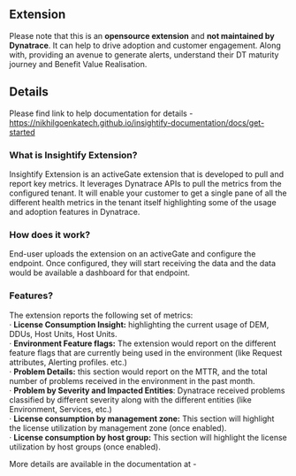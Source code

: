 
## Extension  
Please note that this is an **opensource extension** and **not maintained by Dynatrace**. It can help to drive adoption and customer engagement. Along with, providing an avenue to generate alerts, understand their DT maturity journey and Benefit Value Realisation.  

## Details  
Please find link to help documentation for details - https://nikhilgoenkatech.github.io/insightify-documentation/docs/get-started  

### What is Insightify Extension?
Insightify Extension is an activeGate extension that is developed to pull and report key metrics. It leverages Dynatrace APIs to pull the metrics from the configured tenant. It will enable your customer to get a single pane of all the different health metrics in the tenant itself highlighting some of the usage and adoption features in Dynatrace.

### How does it work?  
End-user uploads the extension on an activeGate and configure the endpoint. Once configured, they will start receiving the data and the data would be available a dashboard for that endpoint.  

### Features?  
The extension reports the following set of metrics:  
· **License Consumption Insight:** highlighting the current usage of DEM, DDUs, Host Units, Host Units.  
· **Environment Feature flags:** The extension would report on the different feature flags that are currently being used in the environment (like Request attributes, Alerting
profiles. etc.)  
· **Problem Details:** this section would report on the MTTR, and the total number of problems received in the environment in the past month.  
· **Problem by Severity and Impacted Entities**: Dynatrace received problems classified by different severity along with the different entities (like Environment, Services, etc.)  
· **License consumption by management zone:** This section will highlight the license utilization by management zone (once enabled).  
· **License consumption by host group:** This section will highlight the license utilization by host groups (once enabled).  

More details are available in the documentation at - 
